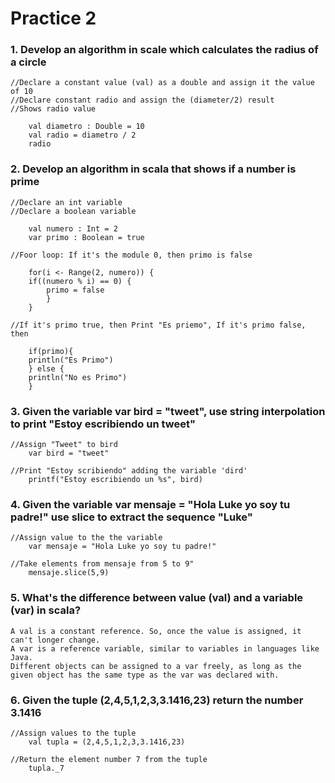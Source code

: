 # Practice 2

###  1. Develop an algorithm in scale which calculates the radius of a circle

    //Declare a constant value (val) as a double and assign it the value of 10
    //Declare constant radio and assign the (diameter/2) result
    //Shows radio value

        val diametro : Double = 10  
        val radio = diametro / 2  
        radio   

### 2. Develop an algorithm in scala that shows if a number is prime
    //Declare an int variable
    //Declare a boolean variable

        val numero : Int = 2        
        var primo : Boolean = true  

    //Foor loop: If it's the module 0, then primo is false

        for(i <- Range(2, numero)) { 
        if((numero % i) == 0) {   
            primo = false           
            }
        }

    //If it's primo true, then Print "Es priemo", If it's primo false, then

        if(primo){                
        println("Es Primo")     
        } else {                  
        println("No es Primo")  
        }

### 3. Given the variable var bird = "tweet", use string interpolation to print "Estoy escribiendo un tweet"

    //Assign "Tweet" to bird
        var bird = "tweet"        

    //Print "Estoy scribiendo" adding the variable 'dird'
        printf("Estoy escribiendo un %s", bird)


### 4. Given the variable var mensaje = "Hola Luke yo soy tu padre!" use slice to extract the sequence "Luke"

    //Assign value to the the variable
        var mensaje = "Hola Luke yo soy tu padre!" 

    //Take elements from mensaje from 5 to 9"
        mensaje.slice(5,9)


### 5. What's the difference between value (val) and a variable (var) in scala?

    A val is a constant reference. So, once the value is assigned, it can't longer change.
    A var is a reference variable, similar to variables in languages like Java. 
    Different objects can be assigned to a var freely, as long as the given object has the same type as the var was declared with.


### 6. Given the tuple (2,4,5,1,2,3,3.1416,23) return the number 3.1416

    //Assign values to the tuple
        val tupla = (2,4,5,1,2,3,3.1416,23)
        
    //Return the element number 7 from the tuple
        tupla._7      